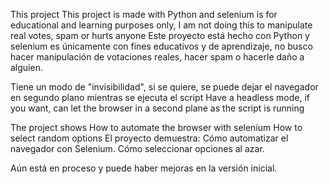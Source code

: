 This project This project is made with Python and selenium is for educational and learning purposes only, I am not doing this to manipulate real votes, spam or hurts anyone
Este proyecto está hecho con Python y selenium es únicamente con fines educativos y de aprendizaje, no busco hacer manipulación de votaciones reales, hacer spam o hacerle daño a alguien.

Tiene un modo de "invisibilidad", si se quiere, se puede dejar el navegador en segundo plano mientras se ejecuta el script
Have a headless mode, if you want, can let the browser in a second plane as the script is running

The project shows 
    How to automate the browser with selenium 
    How to select random options
El proyecto demuestra:
    Cómo automatizar el navegador con Selenium.
    Cómo seleccionar opciones al azar.

Aún está en proceso y puede haber mejoras en la versión inicial.